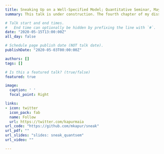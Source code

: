 ```yaml
---
title: Sneaking Up on a Well-Specified Model; Quantitative Seminar, May 15, 2020
summary: This talk is under construction. The fourth chapter of my disseration, 1 year after presenting the project proposal at Think Tank. The code is still private as we are nearing submission for peer-preview.

# Talk start and end times.
#   End time can optionally be hidden by prefixing the line with `#`.
date: "2020-05-15T13:00:00Z"
all_day: false

# Schedule page publish date (NOT talk date).
publishDate: "2020-05-03T00:00:00Z"

authors: []
tags: []

# Is this a featured talk? (true/false)
featured: true

image:
  caption: ' '
  focal_point: Right

links:
- icon: twitter
  icon_pack: fab
  name: Follow
  url: https://twitter.com/kapurmaia
url_code: "https://github.com/mkapur/sneak"
url_pdf: ""
url_slides: "slides: sneak_quantsem"
url_video: ""

---
```



